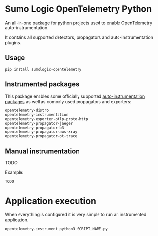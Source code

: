 # Sumo Logic OpenTelemetry Python


An all-in-one package for python projects used to enable OpenTelemetry auto-instrumentation.

It contains all supported detectors, propagators and auto-instrumentation plugins.

## Usage

```
pip install sumologic-opentelemetry
```


## Instrumented packages

This package enables some officially supported [auto-instrumentation packages](https://github.com/open-telemetry/opentelemetry-python-contrib/tree/v0.26b1/instrumentation) as well as comonly used propagators and exporters:

```
opentelemetry-distro
opentelemetry-instrumentation
opentelemetry-exporter-otlp-proto-http
opentelemetry-propagator-jaeger
opentelemetry-propagator-b3
opentelemetry-propagator-aws-xray
opentelemetry-propagator-ot-trace
```

## Manual instrumentation

TODO

Example:

```python
TODO
```

# Application execution
When everything is configured it is very simple to run an instrumented application.

```
opentelemetry-instrument python3 SCRIPT_NAME.py
```
